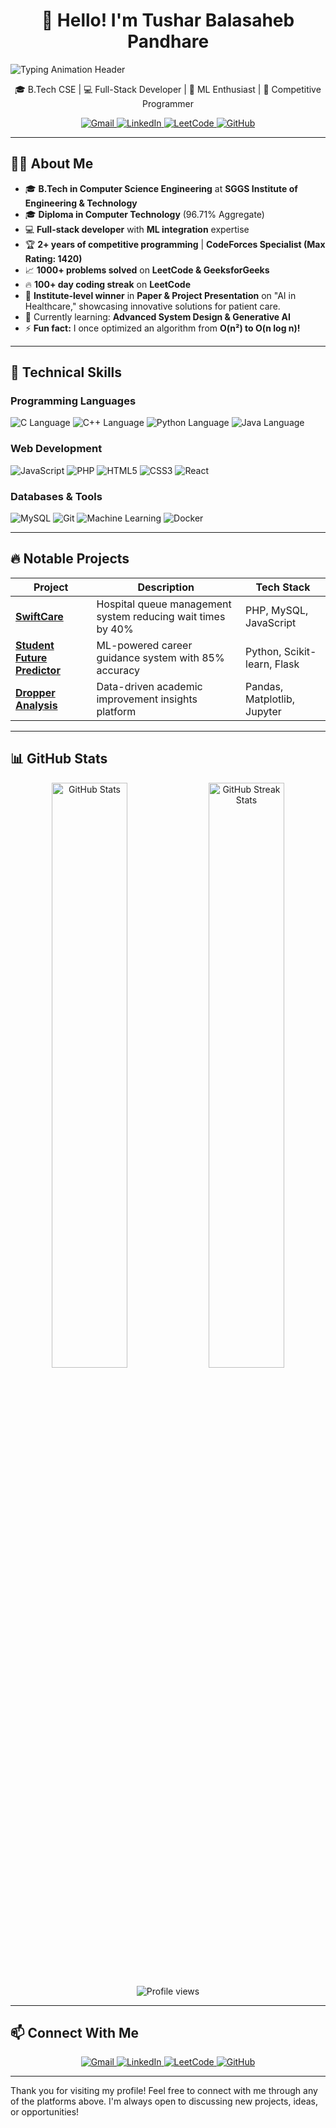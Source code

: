 <p align="center">
  <h1 align="center">
  👋 Hello! I'm Tushar Balasaheb Pandhare
  </h1>
</p>

![Typing Animation Header](https://readme-typing-svg.herokuapp.com?font=Poppins&size=35&duration=3000&pause=1000&color=4A90E2&center=true&vCenter=true&width=950&lines=🚀+Full-Stack+Developer+%7C+ML+Enthusiast;🏆+Competitive+Programmer+%7C+CF+Specialist;🔥+MERN+Stack+%7C+Next.js+%7C+Vite;💻+C+%7C+C++%7C+Python+%7C+JavaScript+%7C+PHP;📊+MySQL+%7C+MongoDB+%7C+PostgreSQL;🛠️+Git+%7C+Docker+%7C+Firebase+%7C+Linux;🌱+AI+%7C+Cloud+%7C+System+Design;⚡+880+%2B+DSA+Problems+Solved;🎓+Completed+Diploma+Aggregate:+96.71%+%7C+pursuing+B.Tech+CSE+@+SGGS;💡+Always+Exploring+New+Tech!)


<p align="center">
  🎓 B.Tech CSE | 💻 Full-Stack Developer | 🤖 ML Enthusiast | 🚀 Competitive Programmer
</p>

<p align="center">
  <a href="mailto:tusharpandharetp@gmail.com">
    <img src="https://img.shields.io/badge/Gmail-D14836?style=for-the-badge&logo=gmail&logoColor=white" alt="Gmail"/>
  </a>
  <a href="https://www.linkedin.com/in/tushar-pandhare/">
    <img src="https://img.shields.io/badge/LinkedIn-0077B5?style=for-the-badge&logo=linkedin&logoColor=white" alt="LinkedIn"/>
  </a>
  <a href="https://leetcode.com/tushar-pandhare/">
    <img src="https://img.shields.io/badge/-LeetCode-FFA116?style=for-the-badge&logo=LeetCode&logoColor=black" alt="LeetCode"/>
  </a>
  <a href="https://github.com/tushar-pandhare">
    <img src="https://img.shields.io/badge/GitHub-100000?style=for-the-badge&logo=github&logoColor=white" alt="GitHub"/>
  </a>
</p>

---

## 🧑‍💻 About Me

- 🎓 **B.Tech in Computer Science Engineering** at **SGGS Institute of Engineering & Technology** 
- 🎓 **Diploma in Computer Technology** (96.71% Aggregate) 
- 💻 **Full-stack developer** with **ML integration** expertise 
- 🏆 **2+ years of competitive programming** | **CodeForces Specialist (Max Rating: 1420)** 
- 📈 **1000+ problems solved** on **LeetCode & GeeksforGeeks** 
- 🔥 **100+ day coding streak** on **LeetCode** 
- 🏅 **Institute-level winner** in **Paper & Project Presentation** on "AI in Healthcare," showcasing innovative solutions for patient care.
- 🌱 Currently learning: **Advanced System Design & Generative AI** 
- ⚡ **Fun fact:** I once optimized an algorithm from **O(n²) to O(n log n)!** 

---

## 🚀 Technical Skills

### Programming Languages
<p>
  <img src="https://img.shields.io/badge/C-00599C?style=flat&logo=c&logoColor=white" alt="C Language"/>
  <img src="https://img.shields.io/badge/C++-00599C?style=flat&logo=c%2B%2B&logoColor=white" alt="C++ Language"/>
  <img src="https://img.shields.io/badge/Python-3776AB?style=flat&logo=python&logoColor=white" alt="Python Language"/>
  <img src="https://img.shields.io/badge/Java-007396?style=flat&logo=java&logoColor=white" alt="Java Language"/>
</p>

### Web Development
<p>
  <img src="https://img.shields.io/badge/JavaScript-F7DF1E?style=flat&logo=javascript&logoColor=black" alt="JavaScript"/>
  <img src="https://img.shields.io/badge/PHP-777BB4?style=flat&logo=php&logoColor=white" alt="PHP"/>
  <img src="https://img.shields.io/badge/HTML5-E34F26?style=flat&logo=html5&logoColor=white" alt="HTML5"/>
  <img src="https://img.shields.io/badge/CSS3-1572B6?style=flat&logo=css3&logoColor=white" alt="CSS3"/>
  <img src="https://img.shields.io/badge/React-20232A?style=flat&logo=react&logoColor=61DAFB" alt="React"/> 
</p>

### Databases & Tools
<p>
  <img src="https://img.shields.io/badge/MySQL-4479A1?style=flat&logo=mysql&logoColor=white" alt="MySQL"/>
  <img src="https://img.shields.io/badge/Git-F05032?style=flat&logo=git&logoColor=white" alt="Git"/>
  <img src="https://img.shields.io/badge/Machine%20Learning-FF6F00?style=flat&logo=scikit-learn&logoColor=white" alt="Machine Learning"/>
  <img src="https://img.shields.io/badge/Docker-2CA5E0?style=flat&logo=docker&logoColor=white" alt="Docker"/>
</p>

---

## 🔥 Notable Projects

| Project | Description | Tech Stack |
|---|---|---|
| **[SwiftCare](https://github.com/tushar-pandhare/SwiftCare)** | Hospital queue management system reducing wait times by 40% | PHP, MySQL, JavaScript |
| **[Student Future Predictor](https://github.com/tushar-pandhare/Student-Future-Predictor)** | ML-powered career guidance system with 85% accuracy | Python, Scikit-learn, Flask |
| **[Dropper Analysis](https://github.com/tushar-pandhare/Analysis-for-Dropper-Students)** | Data-driven academic improvement insights platform | Pandas, Matplotlib, Jupyter |

---

## 📊 GitHub Stats 
<p align="center">
  <img src="https://github-readme-stats.vercel.app/api?username=tushar-pandhare&show_icons=true&theme=radical" width="49%" alt="GitHub Stats"/>
  <img src="https://github-readme-streak-stats.herokuapp.com/?user=tushar-pandhare&theme=radical" width="49%" alt="GitHub Streak Stats"/>
</p>

<p align="center">
  <img src="https://komarev.com/ghpvc/?username=tushar-pandhare&color=blueviolet" alt="Profile views" />
</p>

---

## 📫 Connect With Me 
<p align="center">
  <a href="mailto:tusharpandharetp@gmail.com">
    <img src="https://img.shields.io/badge/Gmail-D14836?style=for-the-badge&logo=gmail&logoColor=white" alt="Gmail"/>
  </a>
  <a href="https://www.linkedin.com/in/tushar-pandhare/">
    <img src="https://img.shields.io/badge/LinkedIn-0077B5?style=for-the-badge&logo=linkedin&logoColor=white" alt="LinkedIn"/>
  </a>
  <a href="https://leetcode.com/tushar-pandhare/">
    <img src="https://img.shields.io/badge/-LeetCode-FFA116?style=for-the-badge&logo=LeetCode&logoColor=black" alt="LeetCode"/>
  </a>
  <a href="https://github.com/tushar-pandhare">
        <img src="https://img.shields.io/badge/GitHub-100000?style=for-the-badge&logo=github&logoColor=white" alt="GitHub"/>
  </a>
</p>

---

Thank you for visiting my profile! Feel free to connect with me through any of the platforms above. I'm always open to discussing new projects, ideas, or opportunities!
